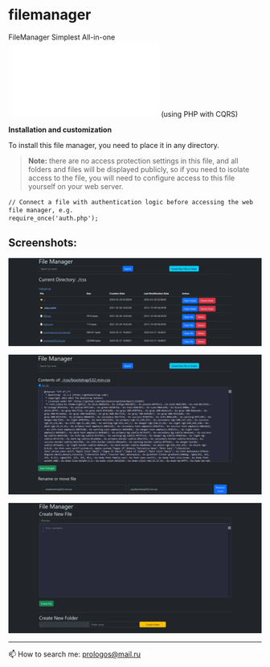 # filemanager
FileManager Simplest All-in-one ![filemanager.php](filemanager.php) (using PHP with CQRS)


**Installation and customization**

To install this file manager, you need to place it in any directory. 
> **Note:** there are no access protection settings in this file, and all folders and files will be displayed publicly, so if you need to isolate access to the file, you will need to configure access to this file yourself on your web server.

```
// Connect a file with authentication logic before accessing the web file manager, e.g. 
require_once('auth.php');
```

## Screenshots:

![screenshot1.png](screenshot1.png)

![screenshot2.png](screenshot2.png)

![screenshot3.png](screenshot3.png)

--- 
📫 How to search me: prologos@mail.ru 


